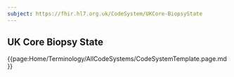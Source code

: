 ```yaml
---
subject: https://fhir.hl7.org.uk/CodeSystem/UKCore-BiopsyState
---
```

## UK Core Biopsy State

{{page:Home/Terminology/AllCodeSystems/CodeSystemTemplate.page.md}}